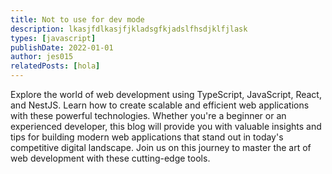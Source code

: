 ```yaml
---
title: Not to use for dev mode
description: lkasjfdlkasjfjkladsgfkjadslfhsdjklfjlask
types: [javascript]
publishDate: 2022-01-01
author: jes015
relatedPosts: [hola]
---
```


Explore the world of web development using TypeScript, JavaScript, React, and NestJS. Learn how to create scalable and efficient web applications with these powerful technologies. Whether you're a beginner or an experienced developer, this blog will provide you with valuable insights and tips for building modern web applications that stand out in today's competitive digital landscape. Join us on this journey to master the art of web development with these cutting-edge tools.
